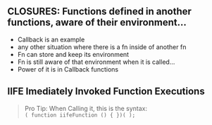 ## CLOSURES: Functions defined in another functions, aware of their environment...

- Callback is an example
- any other situation where there is a fn inside of another fn
- Fn can store and keep its environment
- Fn is still aware of that environment when it is called...
- Power of it is in Callback functions

## IIFE Imediately Invoked Function Executions

> Pro Tip: When Calling it, this is the syntax:\
> `( function iifeFunction () { })( );`
